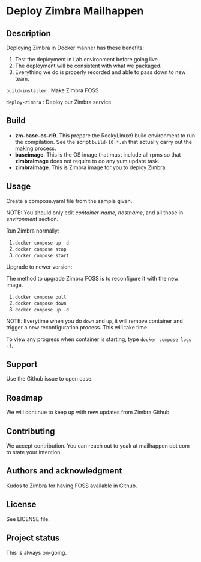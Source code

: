 # Deploy Zimbra Mailhappen

## Description
Deploying Zimbra in Docker manner has these benefits:
1. Test the deployment in Lab environment before going live.
2. The deployment will be consistent with what we packaged.
3. Everything we do is properly recorded and able to pass down to new team.

`build-installer`
: Make Zimbra FOSS

`deploy-zimbra`
: Deploy our Zimbra service

## Build

- **zm-base-os-rl9**. This prepare the RockyLinux9 build environment to run the compilation. See the script `build-10.*.sh` that actually carry out the making process.
- **baseimage**. This is the OS image that must include all rpms so that **zimbraimage** does not require to do any yum update task.
- **zimbraimage**. This is Zimbra image for you to deploy Zimbra.

## Usage
Create a compose.yaml file from the sample given.

NOTE:
You should only edit *container-name*, *hostname*, and all those in *environment* section.

Run Zimbra normally:

1. `docker compose up -d`
2. `docker compose stop`
3. `docker compose start`

Upgrade to newer version:

The method to upgrade Zimbra FOSS is to reconfigure it with the new image.

1. `docker compose pull`
2. `docker compose down`
3. `docker compose up -d`

NOTE:
Everytime when you do `down` and `up`, it will remove container and trigger a new reconfiguration process. This will take time.

To view any progress when container is starting, type `docker compose logs -f`.

## Support
Use the Github issue to open case.

## Roadmap
We will continue to keep up with new updates from Zimbra Github.

## Contributing
We accept contribution. You can reach out to yeak at mailhappen dot com to state your intention.

## Authors and acknowledgment
Kudos to Zimbra for having FOSS available in Github.

## License
See LICENSE file.

## Project status
This is always on-going.
